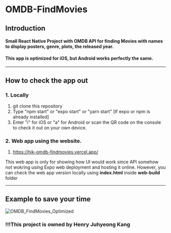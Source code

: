 # OMDB-FindMovies


## Introduction  
#### Small React Native Project with OMDB API for finding Movies with names to display posters, genre, plots, the released year.  
#### This app is optimized for iOS, but Android works perfectly the same.
----  
## How to check the app out

### 1. Locally  
1. git clone this repository
2. Type "npm start" or "expo start" or "yarn start" [If expo or npm is already installed]
3. Enter "i" for iOS or "a" for Android or scan the QR code on the console to check it out on your own device.

### 2. Web app using the website.
1. https://hjk-omdb-findmovies.vercel.app/

This web app is only for showing how UI would work since API somehow not wokring using Expo web deployment and hosting it online.
However, you can check the web app version locally using **index.html** inside **web-build** folder

-----
## Example to save your time

![OMDB_FindMovies_Optimized](https://user-images.githubusercontent.com/94532638/163630076-208ed8fd-46a7-4f07-b7bc-b2030053263b.gif)



### !!!This project is owned by Henry Juhyeong Kang
